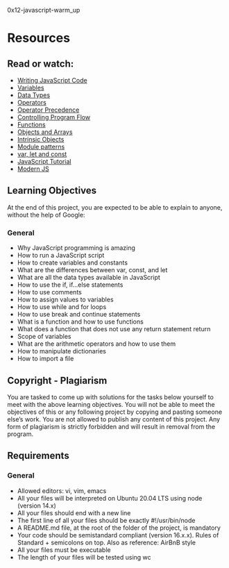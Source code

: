 0x12-javascript-warm_up

# Resources

## Read or watch:
- [Writing JavaScript Code](https://developer.mozilla.org/en-US/docs/Learn/JavaScript/First_steps/Writing)
- [Variables](https://developer.mozilla.org/en-US/docs/Learn/JavaScript/First_steps/Variables)
- [Data Types](https://developer.mozilla.org/en-US/docs/Web/JavaScript/Data_structures)
- [Operators](https://developer.mozilla.org/en-US/docs/Web/JavaScript/Guide/Expressions_and_Operators)
- [Operator Precedence](https://developer.mozilla.org/en-US/docs/Web/JavaScript/Reference/Operators/Operator_Precedence)
- [Controlling Program Flow](https://developer.mozilla.org/en-US/docs/Web/JavaScript/Guide/Control_flow_and_error_handling)
- [Functions](https://developer.mozilla.org/en-US/docs/Web/JavaScript/Guide/Functions)
- [Objects and Arrays](https://developer.mozilla.org/en-US/docs/Learn/JavaScript/Objects)
- [Intrinsic Objects](https://developer.mozilla.org/en-US/docs/Web/JavaScript/Reference/Global_Objects)
- [Module patterns](https://developer.mozilla.org/en-US/docs/Web/JavaScript/Guide/Modules)
- [var, let and const](https://developer.mozilla.org/en-US/docs/Learn/JavaScript/Building_blocks/Variables)
- [JavaScript Tutorial](https://www.javascript.info/)
- [Modern JS](https://javascript.info/)

## Learning Objectives
At the end of this project, you are expected to be able to explain to anyone, without the help of Google:

### General
- Why JavaScript programming is amazing
- How to run a JavaScript script
- How to create variables and constants
- What are the differences between var, const, and let
- What are all the data types available in JavaScript
- How to use the if, if...else statements
- How to use comments
- How to assign values to variables
- How to use while and for loops
- How to use break and continue statements
- What is a function and how to use functions
- What does a function that does not use any return statement return
- Scope of variables
- What are the arithmetic operators and how to use them
- How to manipulate dictionaries
- How to import a file

## Copyright - Plagiarism
You are tasked to come up with solutions for the tasks below yourself to meet with the above learning objectives.
You will not be able to meet the objectives of this or any following project by copying and pasting someone else’s work.
You are not allowed to publish any content of this project.
Any form of plagiarism is strictly forbidden and will result in removal from the program.

## Requirements
### General
- Allowed editors: vi, vim, emacs
- All your files will be interpreted on Ubuntu 20.04 LTS using node (version 14.x)
- All your files should end with a new line
- The first line of all your files should be exactly #!/usr/bin/node
- A README.md file, at the root of the folder of the project, is mandatory
- Your code should be semistandard compliant (version 16.x.x). Rules of Standard + semicolons on top. Also as reference: AirBnB style
- All your files must be executable
- The length of your files will be tested using wc
